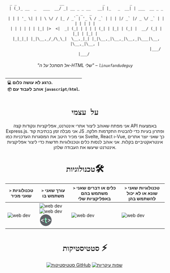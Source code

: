 


<div align="center">

```brainfuck
  _ _                   __                 _           _                        
 | (_)_ __  _   ___  __/ _| __ _ _ __   __| |_   _  __| | ___  __ _ _   _ _   _ 
 | | | '_ \| | | \ \/ / |_ / _` | '_ \ / _` | | | |/ _` |/ _ \/ _` | | | | | | |
 | | | | | | |_| |>  <|  _| (_| | | | | (_| | |_| | (_| |  __/ (_| | |_| | |_| |
 |_|_|_| |_|\__,_/_/\_\_|  \__,_|_| |_|\__,_|\__,_|\__,_|\___|\__, |\__,_|\__, |
                                                              |___/       |___/ 
```
###### "אל תסתכל על ה-HTML שלי" – `linuxfandudeguy`

  | `💻`  כרגע **לא עושה כלום**.<br/>`📦`  אוהב לעבוד עם `javascript/html`.</br> |
  |:---|

# `על עצמי` 

אני מפתח שאוהב ליצור אתרי אינטרנט, אפליקציות ונקודות קצה API באמצעות Express.js. אני מבלה זמן בכתיבת קוד JS ופתרון בעיות כדי להבטיח התקדמות חלקה. אני מכיר היטב את המסגרות העדכניות כמו Svelte, React ו-Vue, כך שאני יוצר אתרים אינטראקטיביים בקלות. אני אוהב לנסות כלים וטכנולוגיות חדשות כדי ליצור אפליקציות אינטרנט שיעשו את העבודה שלהן.

# `טכנולוגיות`🛠
| `>` טכנולוגיות שאני מכיר | `>` עורך שאני משתמש בו | `>` כלים או דברים שאני משתמש בהם באפליקציות שלי | `>` טכנולוגיות שאני שונא או לא יכול להשתמש בהן | 
|---------------------|---------------|----------------------------------------|----------------------------------|
| <img src="https://skillicons.dev/icons?i=html,js,react,vue,svelte,css,nodejs,python,rust" alt="web dev" height="40"/> | <img src="https://skillicons.dev/icons?i=sublime,vscode" alt="web dev" height="40"/><img src="https://upload.wikimedia.org/wikipedia/commons/thumb/8/8a/Gnu-nano.svg/1024px-Gnu-nano.svg.png" alt="web dev" height="40"/><img src="/assets/images/unnamed.png" alt="web dev" height="40"/> | <img src="https://skillicons.dev/icons?i=tailwind,npm,git,github,bootstrap,vercel,debian,express,obsidian" alt="web dev" height="40"/> | <img src="https://skillicons.dev/icons?i=electron,firebase,php,tauri" alt="web dev" height="40"/> |

# `סטטיסטיקות` ⚡
  
  <a href="#">![סטטיסטיקות GitHub](https://github-readme-stats.vercel.app/api?username=linuxfandudeguy&theme=blueberry&count_private=true&hide_border=true&line_height=20)</a>
  <a href="#">![שפות עיקריות](https://github-readme-stats.vercel.app/api/top-langs/?username=linuxfandudeguy&layout=compact&theme=blueberry&count_private=true&hide_border=true)</a>
  <img src="https://komarev.com/ghpvc/?username=linuxfandudeguy&style=for-the-badge&color=orange" alt=""/>


